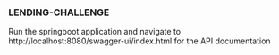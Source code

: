 ### LENDING-CHALLENGE

Run the springboot application and navigate to http://localhost:8080/swagger-ui/index.html for the API documentation